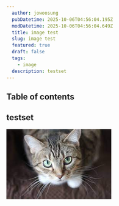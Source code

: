 ```yaml
---
  author: jowoosung
  pubDatetime: 2025-10-06T04:56:04.195Z
  modDatetime: 2025-10-06T04:56:04.649Z
  title: image test
  slug: image test
  featured: true
  draft: false
  tags:
    - image 
  description: testset
---
```

## Table of contents

## testset

![업로드 이미지](https://github.com/Oldentomato/astro-paper/blob/main/src/data/images/1759726597468-cat.jpg?raw=true)
